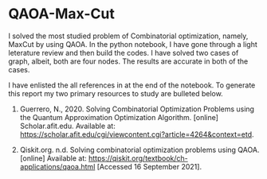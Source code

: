 # QAOA-Max-Cut

I solved the most studied problem of Combinatorial optimization, namely, MaxCut by using QAOA. In the python notebook, I have gone through a light leterature review and then build the codes. I have solved two cases of graph, albeit, both are four nodes. The results are accurate in both of the cases. 

I have enlisted the all references in at the end of the notebook. To generate this report my two primary resources to study are bulleted below.

1. Guerrero, N., 2020. Solving Combinatorial Optimization Problems using the Quantum Approximation Optimization Algorithm. [online] Scholar.afit.edu. Available at: <https://scholar.afit.edu/cgi/viewcontent.cgi?article=4264&context=etd>.

2. Qiskit.org. n.d. Solving combinatorial optimization problems using QAOA. [online] Available at: <https://qiskit.org/textbook/ch-applications/qaoa.html> [Accessed 16 September 2021].
